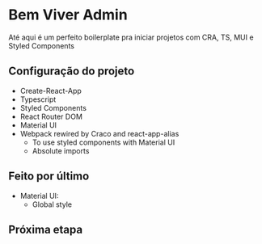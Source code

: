 # Bem Viver Admin

Até aqui é um perfeito boilerplate pra iniciar projetos com CRA, TS, MUI e Styled Components

## Configuração do projeto

- Create-React-App
- Typescript
- Styled Components
- React Router DOM
- Material UI
- Webpack rewired by Craco and react-app-alias
  - To use styled components with Material UI
  - Absolute imports

## Feito por último

- Material UI:
  - Global style

## Próxima etapa
